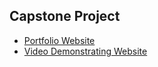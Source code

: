 ## Capstone Project

- [Portfolio Website](https://greyhatguy007.github.io/)
- [Video Demonstrating Website](https://coursera-assessments.s3.amazonaws.com/assessments/1668005008850/3334d996-f8d1-4b04-87e0-449a2e9506e9/ritvik-portfolio.mkv)